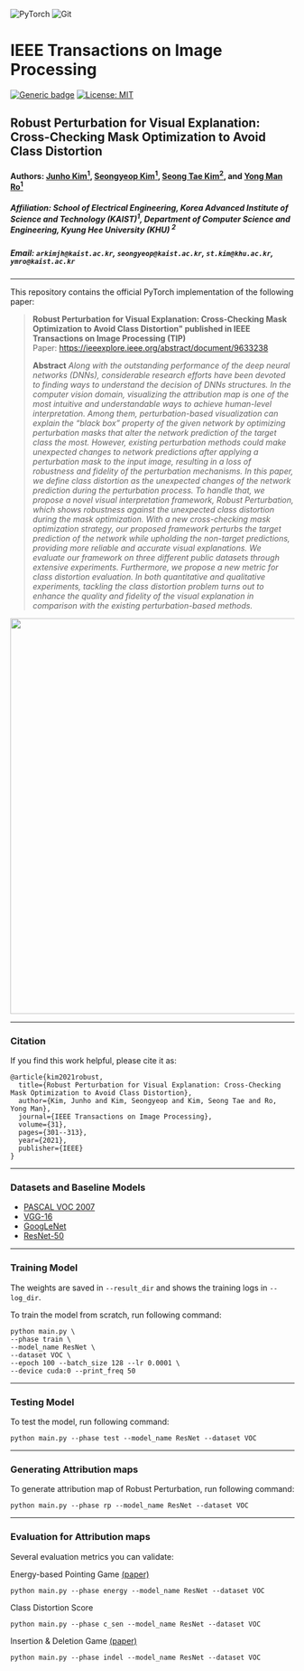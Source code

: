 ![PyTorch](https://img.shields.io/badge/PyTorch-%23EE4C2C.svg?style=for-the-badge&logo=PyTorch&logoColor=white)
![Git](https://img.shields.io/badge/git-%23F05033.svg?style=for-the-badge&logo=git&logoColor=white)
# IEEE Transactions on Image Processing
[![Generic badge](https://img.shields.io/badge/Library-Pytorch-green.svg)](https://pytorch.org/)
[![License: MIT](https://img.shields.io/badge/License-MIT-yellow.svg)](https://github.com/DooDooKim/Robust-Perturbation/master/LICENSE) 

## Robust Perturbation for Visual Explanation: Cross-Checking Mask Optimization to Avoid Class Distortion

#### Authors: [Junho Kim<sup>1</sup>](https://scholar.google.com/citations?user=ZxE16ZUAAAAJ&hl=en), [Seongyeop Kim<sup>1</sup>](https://scholar.google.com/citations?user=gpX2FNEAAAAJ&hl=ko&oi=ao), [Seong Tae Kim<sup>2</sup>](https://scholar.google.co.kr/citations?user=DEQbVOwAAAAJ&hl=ko), and [Yong Man Ro<sup>1</sup>](https://scholar.google.co.kr/citations?user=IPzfF7cAAAAJ&hl=en)
##### Affiliation: School of Electrical Engineering, Korea Advanced Institute of Science and Technology (KAIST)<sup>1</sup>, Department of Computer Science and Engineering, Kyung Hee University (KHU) <sup>2</sup>
##### Email: `arkimjh@kaist.ac.kr`, `seongyeop@kaist.ac.kr`, `st.kim@khu.ac.kr`, `ymro@kaist.ac.kr`

---

> 
This repository contains the official PyTorch implementation of the following paper:
> **Robust Perturbation for Visual Explanation: Cross-Checking Mask Optimization to Avoid Class Distortion" published in IEEE Transactions on Image Processing (TIP)**<br>
> Paper: https://ieeexplore.ieee.org/abstract/document/9633238<br>
> 
> **Abstract** *Along with the outstanding performance of the deep neural networks (DNNs), considerable research efforts have been devoted to finding ways to understand the decision of DNNs structures. In the computer vision domain, visualizing the attribution map is one of the most intuitive and understandable ways to achieve human-level interpretation. Among them, perturbation-based visualization can explain the “black box” property of the given network by optimizing perturbation masks that alter the network prediction of the target class the most. However, existing perturbation methods could make unexpected changes to network predictions after applying a perturbation mask to the input image, resulting in a loss of robustness and fidelity of the perturbation mechanisms. In this paper, we define class distortion as the unexpected changes of the network prediction during the perturbation process. To handle that, we propose a novel visual interpretation framework, Robust Perturbation, which shows robustness against the unexpected class distortion during the mask optimization. With a new cross-checking mask optimization strategy, our proposed framework perturbs the target prediction of the network while upholding the non-target predictions, providing more reliable and accurate visual explanations. We evaluate our framework on three different public datasets through extensive experiments. Furthermore, we propose a new metric for class distortion evaluation. In both quantitative and qualitative experiments, tackling the class distortion problem turns out to enhance the quality and fidelity of the visual explanation in comparison with the existing perturbation-based methods.*



<p align="center">
  <img src="https://ieeexplore.ieee.org/mediastore_new/IEEE/content/media/83/9626658/9633238/ro5abcdefghijklmn-3130526-large.gif" width="700px"/></p>

---
### Citation
If you find this work helpful, please cite it as:

```
@article{kim2021robust,
  title={Robust Perturbation for Visual Explanation: Cross-Checking Mask Optimization to Avoid Class Distortion},
  author={Kim, Junho and Kim, Seongyeop and Kim, Seong Tae and Ro, Yong Man},
  journal={IEEE Transactions on Image Processing},
  volume={31},
  pages={301--313},
  year={2021},
  publisher={IEEE}
}
```
---

### Datasets and Baseline Models
* [PASCAL VOC 2007](http://host.robots.ox.ac.uk/pascal/VOC/voc2007/)
* [VGG-16](https://arxiv.org/abs/1409.1556)
* [GoogLeNet](https://arxiv.org/abs/1409.4842)
* [ResNet-50](https://arxiv.org/abs/1512.03385)

---

### Training Model
The weights are saved in `--result_dir` and shows the training logs in `--log_dir`.

To train the model from scratch, run following command:
```shell
python main.py \
--phase train \
--model_name ResNet \
--dataset VOC \
--epoch 100 --batch_size 128 --lr 0.0001 \
--device cuda:0 --print_freq 50
```

---

### Testing Model
To test the model, run following command:
```shell
python main.py --phase test --model_name ResNet --dataset VOC
```

---

### Generating Attribution maps
To generate attribution map of Robust Perturbation, run following command:
```shell
python main.py --phase rp --model_name ResNet --dataset VOC
```

---

### Evaluation for Attribution maps
Several evaluation metrics you can validate:

Energy-based Pointing Game [(paper)](https://arxiv.org/abs/1910.01279)
```shell
python main.py --phase energy --model_name ResNet --dataset VOC
```

Class Distortion Score
```shell
python main.py --phase c_sen --model_name ResNet --dataset VOC
```

Insertion & Deletion Game [(paper)](https://arxiv.org/abs/1806.07421)
```shell
python main.py --phase indel --model_name ResNet --dataset VOC
```
